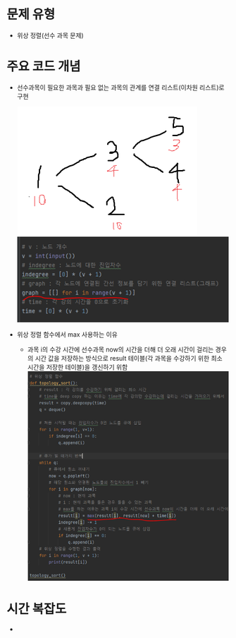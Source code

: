 # 문제 유형
- 위상 정렬(선수 과목 문제)
# 주요 코드 개념
- 선수과목이 필요한 과목과 필요 없는 과목의 관계를 연결 리스트(이차원 리스트)로 구현
    
    ![img_2.png](img_2.png)
    ![img.png](img.png)
- 위상 정렬 함수에서 max 사용하는 이유 
  - 과목 i의 수강 시간에 선수과목 now의 시간을 더해 더 오래 시간이 걸리는 경우의 시간 값을 저장하는 방식으로 result 테이블(각 과목을 수강하기 위한 최소 시간을 저장한 테이블)을 갱신하기 위함
    ![img_1.png](img_1.png)
# 시간 복잡도
- 